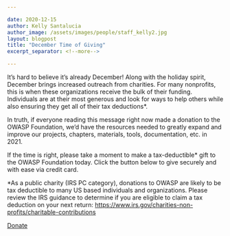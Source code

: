 ```yaml
---

date: 2020-12-15
author: Kelly Santalucia
author_image: /assets/images/people/staff_kelly2.jpg
layout: blogpost
title: "December Time of Giving"
excerpt_separator: <!--more-->

---
```



It’s hard to believe it’s already December! Along with the holiday spirit, December brings increased outreach from charities. For many nonprofits, this is when these organizations receive the bulk of their funding. Individuals are at their most generous and look for ways to help others while also ensuring they get all of their tax deductions*.

In truth, if everyone reading this message right now made a donation to the OWASP Foundation, we’d have the resources needed to greatly expand and improve our projects, chapters, materials, tools, documentation, etc. in 2021.

If the time is right, please take a moment to make a tax-deductible* gift to the OWASP Foundation today. Click the button below to give securely and with ease via credit card.

*As a public charity (IRS PC category), donations to OWASP are likely to be tax deductible to many US based individuals and organizations. Please review the IRS guidance to determine if you are eligible to claim a tax deduction on your next return: https://www.irs.gov/charities-non-profits/charitable-contributions

<a href="/donate?reponame=owasp.github.io" class="cta-button green">Donate</a>
